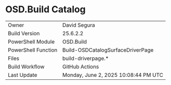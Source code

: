 ﻿# OSD.Build Catalog

| | |
|-|-|
| Owner | David Segura |
| Build Version | 25.6.2.2 |
| PowerShell Module | OSD.Build |
| PowerShell Function | Build-OSDCatalogSurfaceDriverPage |
| Files | build-driverpage.* |
| Build Workflow | GitHub Actions |
| Last Update | Monday, June 2, 2025 10:08:44 PM UTC |
